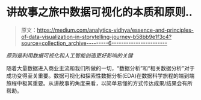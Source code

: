 # 讲故事之旅中数据可视化的本质和原则..

> 原文：<https://medium.com/analytics-vidhya/essence-and-principles-of-data-visualization-in-storytelling-journey-b58bb9e1f3c4?source=collection_archive---------6----------------------->

*原则是利用数据可视化和人工智能创造更好影响的关键*

随着大量数据进入商业主流和我们所做的一切，“数据分析”和“相关数据分析”对于成功变得至关重要。数据可视化和探索性数据分析(EDA)在数据科学旅程的端到端旅程中极其重要。从讲故事的角度来看，以简单易懂的方式传达成果/结果会有所帮助。